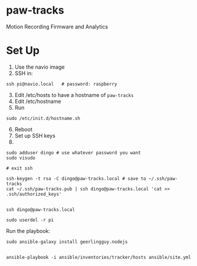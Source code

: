 # paw-tracks
Motion Recording Firmware and Analytics


# Set Up

1. Use the navio image
2. SSH in:

```
ssh pi@navio.local   # password: raspberry
```

3. Edit /etc/hosts to have a hostname of `paw-tracks`
4. Edit /etc/hostname
5. Run
```
sudo /etc/init.d/hostname.sh
```
6. Reboot
7. Set up SSH keys
8.

```
sudo adduser dingo # use whatever password you want
sudo visudo

# exit ssh

ssh-keygen -t rsa -C dingo@paw-tracks.local # save to ~/.ssh/paw-tracks
cat ~/.ssh/paw-tracks.pub | ssh dingo@paw-tracks.local 'cat >> .ssh/authorized_keys'


ssh dingo@paw-tracks.local

sudo userdel -r pi
```


Run the playbook:
```
sudo ansible-galaxy install geerlingguy.nodejs


ansible-playbook -i ansible/inventories/tracker/hosts ansible/site.yml
```
